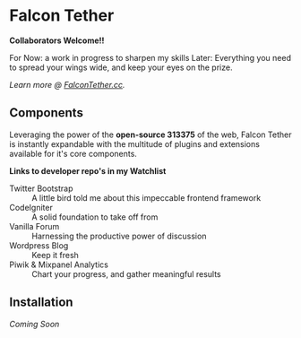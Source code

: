Falcon Tether
================================

**Collaborators Welcome!!**

For Now: a work in progress to sharpen my skills
Later: Everything you need to spread your wings wide, and keep your eyes on the prize.  

*Learn more @  [FalconTether.cc](http://www.falcontether.cc).*

Components
-------------------------
Leveraging the power of the **open-source 313375** of the web, Falcon Tether is instantly expandable with the multitude of plugins and extensions available for it's core components.

**Links to developer repo's in my Watchlist**

<dl>
  <dt>Twitter Bootstrap</dt>
  <dd>A little bird told me about this impeccable frontend framework</dd>
  <dt>CodeIgniter</dt>
  <dd>A solid foundation to take off from</dd>
  <dt>Vanilla Forum</dt>
  <dd>Harnessing the productive power of discussion</dd>
  <dt>Wordpress Blog</dt>
  <dd>Keep it fresh </dd>
  <dt>Piwik & Mixpanel Analytics</dt>
  <dd>Chart your progress, and gather meaningful results</dd>
</dl>

Installation
-------------------------

<i>Coming Soon</i>




